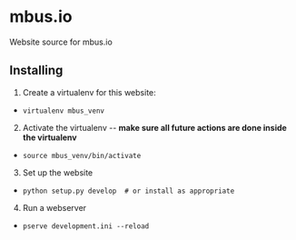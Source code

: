 mbus.io
=======

Website source for mbus.io

Installing
----------

1. Create a virtualenv for this website:
 * `virtualenv mbus_venv`
2. Activate the virtualenv -- **make sure all future actions are done inside the virtualenv**
 * `source mbus_venv/bin/activate`
3. Set up the website
 * `python setup.py develop  # or install as appropriate`
4. Run a webserver
 * `pserve development.ini --reload`
